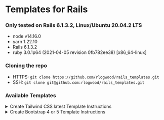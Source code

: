 # Templates for Rails

### Only tested on Rails 6.1.3.2, Linux/Ubuntu 20.04.2 LTS
- node v14.16.0
- yarn 1.22.10
- Rails 6.1.3.2
- ruby 3.0.1p64 (2021-04-05 revision 0fb782ee38) [x86_64-linux]


### Cloning the repo
- HTTPS: `git clone https://github.com/rlogwood/rails_templates.git`
- SSH:   `git clone git@github.com:rlogwood/rails_templates.git`


### Available Templates 

<details>
  <summary>Create Tailwind CSS latest Template Instructions</summary>

## Create new Rails app with Tailwind CSS (latest version and PostCSS 8) 
This template lets you create a basic Rails 6 Tailwind CSS application with either:
- current production version of webpacker, which is v5 at this time
- next version of webpacker, which is currently 6.0.0.beta.7
- NOTE: using webpacker v5 will install  __TailWind PostCSS v7 compatibility version__
- NOTE: using webpacker next, 6.0.0.beta.7 will install  __TailWind v2.2.2 and PostCSS v8__
- NOTE: __Tailwind v2.2.3__ isn't currently supported

The template adds: stimulus js (used in responsive navbar), devise and cancancan.
To control these features, clone the repo and edit `tailwind_app/template.rb`.
It un-comments all lines in the devise db migration and adds a username and role. 
The template runs the migration at the end.

## Running the template:

There are 2 input files to answer the prompts to make creating the app easier. 
They default the devise model to `User` and add the additional fields, username and role.
You can make a copy and edit these files as needed or run the template and answer the prompts interactively.

#### Tailwind @Latest Webpacker v6
- Build Rails 6 Tailwind app with next version of webpacker 6.0.0.beta.7 and Tailwind @latest and PostCSS v8
- NOTE: Tailwind v2.2.2 can optionally be selected when running interactively
```
rails new (my_app_name) -m rails_templates/tailwindcss_app/template.rb -d postgresql --skip-sprockets < rails_templates/tailwindcss_app/input/webpacker_next_app.txt
```
#### Tailwind Compatible with PostCSS v7 Webpacker v5
- Build Rails 6 Tailwind app with production version of webpacker v5 and the Tailwind PostCss v7 compatible version
```
rails new (my_app_name) -m rails_templates/tailwindcss_app/template.rb -d postgresql --skip-sprockets < rails_templates/tailwindcss_app/input/webpacker_v5_app.txt
```
#### Run interactively to specify options
- Running the template and answering the prompts manually:
```
  rails new (my_app_name) -m rails_templates/tailwindcss_app/template.rb -d postgresql --skip-sprockets
```

</details>

<details>
  <summary>Create Bootstrap 4 or 5 Template Instructions</summary>

## Create new Rails app with Bootstap
- Use asset pipeline for CSS
- Use webpacker for javascript

### Steps to create new Rails app with Bootstrap 4 or 5


### Configuration Prompts

Bootstrap v5 (@next) is the default version and you'll be asked to confirm:
```
    *** Default bootstrap is v5 @next (5.0.0-beta3)
    ***
    *** Use bootstrap v4 instead (N/y)?
```

If you're using Bootstrap v5, you'll have the option to load jQuery:
```
    *** You've chosen bootstrap 5, jQuery will only be loaded if you request it
    ***
    *** Do you want to add jQuery to bootstrap 5 (N/y)?
```

### Environment Variables
You can set environment variables to avoid the prompts.

- To create a bootstrap v4 app:
    ```
    export BOOTSTRAP_VERSION=4
    ```

- To create a bootstrap v5 app:
    ```
    export BOOTSTRAP_VERSION=5
    ```
- For Bootstrap 4,  jQuery is a requirement and automatically added

- For Bootstrap 5,  jQuery may be optionally added:
    ```
    export USE_QUERY=yes  # adds jQuery
    export USE_QUERY=no   # v5 app created without jQuery, no prompts 
    ```


### Run the template to create a bootstrap app
Add any other options needed. If you don't set environment variables you'll be prompted

```
rails new myapp -m rails_templates/add_bootstrap/template.rb
```

### Verify the result
Look for a message at the end of the output indicating the choices you made:
```
 *** Using Bootstrap v5 @next
 *** jQuery is not needed
 ```

### Test that bootstrap works in your new app
```
cd myapp
bin/rails s
```

### Visit the Bootstrap Test page
- check the navbar drop-down, tool tip popups and modal to confirm everything works:
- visit [http://localhost:3000/bootstrap_test/index](http://localhost:3000/bootstrap_test/index)

#### NOTE: where used, `bundle add rexml` # needed for minitest on Linux

</details>
